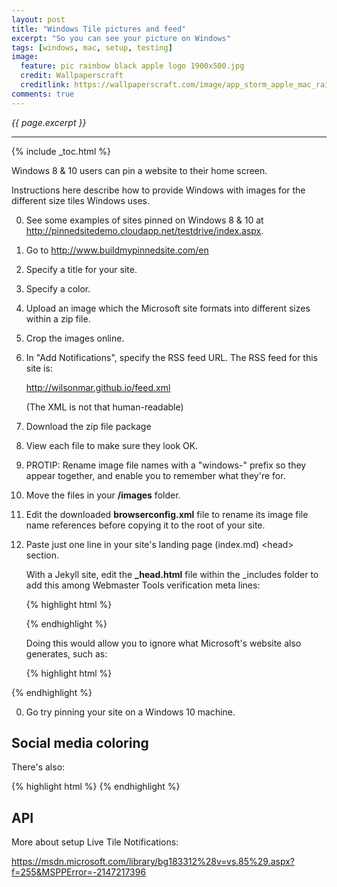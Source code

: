 ```yaml
---
layout: post
title: "Windows Tile pictures and feed"
excerpt: "So you can see your picture on Windows"
tags: [windows, mac, setup, testing]
image:
  feature: pic rainbow black apple logo 1900x500.jpg
  credit: Wallpaperscraft
  creditlink: https://wallpaperscraft.com/image/app_storm_apple_mac_rainbow_stripes_horizontal_8063_1920x1080.jpg
comments: true
---
```

<i>{{ page.excerpt }}</i>
<hr />

{% include _toc.html %}

Windows 8 & 10 users can pin a website to their home screen.

Instructions here describe how to provide Windows with images for the different size tiles Windows uses.

0. See some examples of sites pinned on Windows 8 & 10 at
<a target="_blank" href="http://pinnedsitedemo.cloudapp.net/testdrive/index.aspx">http://pinnedsitedemo.cloudapp.net/testdrive/index.aspx</a>.

0. Go to <a target="_blank" href="http://www.buildmypinnedsite.com/en">http://www.buildmypinnedsite.com/en</a>

0. Specify a title for your site.

0. Specify a color.

0. Upload an image which the Microsoft site formats into different sizes within a zip file.

0. Crop the images online.

0. In "Add Notifications", specify the RSS feed URL. The RSS feed for this site is:

   <a target="_blank" href="http://wilsonmar.github.io/feed.xml">
   http://wilsonmar.github.io/feed.xml</a>

   (The XML is not that human-readable)

0. Download the zip file package

0. View each file to make sure they look OK.

0. PROTIP: Rename image file names with a "windows-" prefix so they appear together,
and enable you to remember what they're for.

0. Move the files in your <strong>/images</strong> folder.

0. Edit the downloaded <strong>browserconfig.xml</strong> file to rename its image file name references
before copying it to the root of your site.

0. Paste just one line in your site's landing page (index.md) &LT;head&GT; section.

   With a Jekyll site, edit the <strong>_head.html</strong> file within the _includes folder
   to add this among Webmaster Tools verification meta lines:

   {% highlight html %}
   <!-- For Microsoft Windows 8 & 10 pinned site with  browserconfig.xml and 4 windows-tile- png files -->
   <meta name="application-name" content="Wilson Mar"/>
   {% endhighlight %}

   Doing this would allow you to ignore what Microsoft's website also generates, such as:

   {% highlight html %}
<meta name="application-name" content="Wilson Mar"/>
<meta name="msapplication-TileColor" content="#000000"/>
<meta name="msapplication-square70x70logo" content="/images/windows-tile-tiny.png"/>
<meta name="msapplication-square150x150logo" content="/images/windows-tile-square.png"/>
<meta name="msapplication-wide310x150logo" content="/images/windows-tile-wide.png"/>
<meta name="msapplication-square310x310logo" content="/images/windows-tile-large.png"/>
<meta name="msapplication-notification" content="frequency=30;polling-uri=http://notifications.buildmypinnedsite.com/?feed=http://wilsonmar.github.io/feed.xml&amp;id=1;polling-uri2=http://notifications.buildmypinnedsite.com/?feed=http://wilsonmar.github.io/feed.xml&amp;id=2;polling-uri3=http://notifications.buildmypinnedsite.com/?feed=http://wilsonmar.github.io/feed.xml&amp;id=3;polling-uri4=http://notifications.buildmypinnedsite.com/?feed=http://wilsonmar.github.io/feed.xml&amp;id=4;polling-uri5=http://notifications.buildmypinnedsite.com/?feed=http://wilsonmar.github.io/feed.xml&amp;id=5; cycle=1"/>
   {% endhighlight %}

0. Go try pinning your site on a Windows 10 machine.


## Social media coloring

There's also: 

{% highlight html %}
<meta name="msapplication-TileColor" content="#000000"/>
{% endhighlight %}

   ## API

More about setup Live Tile Notifications:

https://msdn.microsoft.com/library/bg183312%28v=vs.85%29.aspx?f=255&MSPPError=-2147217396
